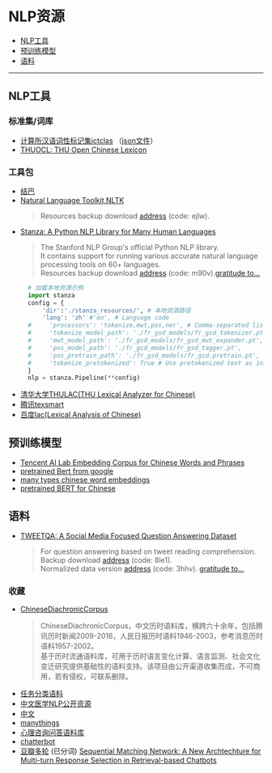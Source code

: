 # NLP资源
  
- [NLP工具](#NLP工具)  
- [预训练模型](#预训练模型)  
- [语料](#语料)  
____

## NLP工具
### 标准集/词库
- [计算所汉语词性标记集ictclas](http://ictclas.nlpir.org/nlpir/html/readme.htm) （[json文件](./)）
- [THUOCL: THU Open Chinese Lexicon](https://github.com/thunlp/THUOCL)

### 工具包
- [结巴](https://github.com/fxsjy/jieba)
- [Natural Language Toolkit,NLTK](https://www.nltk.org/) 
  > Resources backup download [address](https://pan.baidu.com/s/18olLCaXSnbKAghdVhGdW7A) (code: ejlw).
- [Stanza: A Python NLP Library for Many Human Languages](https://github.com/stanfordnlp/stanza) 
  > The Stanford NLP Group's official Python NLP library. <br/>
  > It contains support for running various accurate natural language processing tools on 60+ languages. <br/>
  > Resources backup download [address](https://pan.baidu.com/s/1jm_xiCaTdNari8P7zFSouQ) (code: m90v).[gratitude to...](https://blog.csdn.net/GodDavide/article/details/105539730)
  ```python  
    # 加载本地资源示例
    import stanza    
    config = {
        'dir':'./stanza_resources/', # 本地资源路径
        'lang': 'zh' #'en', # Language code
    #     'processors': 'tokenize,mwt,pos,ner', # Comma-separated list of processors to use        
    #     'tokenize_model_path': './fr_gsd_models/fr_gsd_tokenizer.pt', # Processor-specific arguments are set with keys "{processor_name}_{argument_name}"
    #     'mwt_model_path': './fr_gsd_models/fr_gsd_mwt_expander.pt',
    #     'pos_model_path': './fr_gsd_models/fr_gsd_tagger.pt',
    #     'pos_pretrain_path': './fr_gsd_models/fr_gsd.pretrain.pt',
    #     'tokenize_pretokenized': True # Use pretokenized text as input and disable tokenization
    }
    nlp = stanza.Pipeline(**config)

  ```
- [清华大学THULAC(THU Lexical Analyzer for Chinese)](http://thulac.thunlp.org/)  
- [腾讯texsmart](https://ai.tencent.com/ailab/nlp/texsmart/zh/index.htmll)       
- [百度lac(Lexical Analysis of Chinese)](https://github.com/baidu/lac) 

## 预训练模型
- [Tencent AI Lab Embedding Corpus for Chinese Words and Phrases](https://ai.tencent.com/ailab/nlp/zh/index.html)  
- [pretrained Bert from google](https://github.com/google-research/bert/blob/master/multilingual.md)
- [many types chinese word embeddings](https://github.com/Embedding/Chinese-Word-Vectors)
- [pretrained BERT for Chinese](https://github.com/ymcui/Chinese-BERT-wwm)

## 语料
- [TWEETQA: A Social Media Focused Question Answering Dataset](https://tweetqa.github.io/)
  > For question answering based on tweet reading comprehension.<br/>
  > Backup download [address](https://pan.baidu.com/s/1CDNHmfiryxWIOxj8FGqnRw) (code: 8le1).<br/>
  > Normalized data version [address](https://pan.baidu.com/s/12OdWBRQOO1nCBkAPTsMqKQ) (code: 3hhv). [gratitude to...](https://github.com/WhaleFallzz/NUT_RC)
  
### 收藏
- [ChineseDiachronicCorpus](https://github.com/liuhuanyong/ChineseDiachronicCorpus)   
    > ChineseDiachronicCorpus，中文历时语料库，横跨六十余年，包括腾讯历时新闻2009-2016，人民日报历时语料1946-2003，参考消息历时语料1957-2002。<br/>
    > 基于历时流通语料库，可用于历时语言变化计算、语言监测、社会文化变迁研究提供基础性的语料支持。该项目由公开渠道收集而成，不可商用，若有侵权，可联系删除。    
- [任务分类语料](https://github.com/SimmerChan/corpus)
- [中文医学NLP公开资源](https://github.com/GanjinZero/awesome_Chinese_medical_NLP)
- [中文](https://github.com/brightmart/nlp_chinese_corpus)
- [manythings](http://www.manythings.org/anki/)
- [心理咨询问答语料库](https://github.com/chatopera/efaqa-corpus-zh)
- [chatterbot](https://github.com/gunthercox/chatterbot-corpus)
- [豆瓣多轮](https://github.com/MarkWuNLP/MultiTurnResponseSelection) (已分词) [Sequential Matching Network: A New Archtechture for Multi-turn Response Selection in Retrieval-based Chatbots](https://www.aclweb.org/anthology/P17-1046/)
